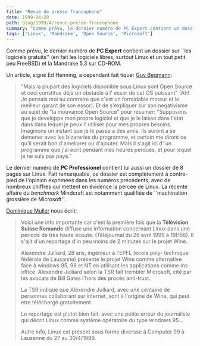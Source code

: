 ```yaml
---
title: "Revue de presse francophone"
date: 1999-04-28
path: blog/1999/4/revue-presse-francophone
summary: "Comme prévu, le dernier numéro de PC Expert contient un dossier sur ``les logiciels gratuits'' (en fait les logiciels libres, surtout Linux et un tout petit peu FreeBSD) et la Mandrake 5.3 sur CD-ROM."
tags: ['Linux', 'Mandrake', 'Open Source', 'Microsoft']
---
```


<P>
Comme prévu, le dernier numéro de <B>PC Expert</B> contient un dossier
sur ``les logiciels gratuits'' (en fait les logiciels libres, surtout Linux
et un tout petit peu FreeBSD) et la Mandrake 5.3 sur CD-ROM.
</P>

<P>
Un article, signé Ed Henning, a cependant fait tiquer
<A HREF="mailto:Guy.Begmann@wanadoo.fr">Guy Begmann</A>:
</P>

<BLOCKQUOTE>
"Mais la plupart des logiciels disponible sous Linux sont Open Source et
ceci constitue déjà un obstacle à l' essor de cet OS puissant" (Ah! Je
pensais moi au contraire que c'est un formidable moteur et le meilleur
garant de son essor).  Et de s'expliquer sur son negativisme au sujet de
"la mouvance Open Source" pour resumer: "Supposons  que je developpe mon
propre logiciel et que je le laisse dans l'etat dans dans lequel je peux
l' utiliser pour mes propres besoins.  Imaginons un instant  que je le
passe a des amis. Ils auront a se demener avec les bizareries du programme,
et certain me diront ce qu'il serait bon d'ameliorer ou d'ajouter.
Mais il s'agit ici d' un programme que j'ai ecrit pendant mes heures
perdues, et pour lequel je ne suis pas payé."
</BLOCKQUOTE>
<P>
Le dernier numéro de <B>PC Professionel</B> contient lui aussi un dossier
de 8 pages sur Linux. Fait remarquable, ce dossier est complètement
à contre-pied de l'opinion exprimées dans les numéros précédents,
avec de nombreux chiffres qui mettent en évidence la percée de Linux.
La récente affaire du <EM>benchmark</EM> Mindcraft est notamment qualifiée
de ``machination grossière de Microsoft''.
</P>

<P>
<A HREF="mailto:hb9hli@bluewin.ch">Dominique Muller</A> nous écrit:
</P>

<BLOCKQUOTE>
<P>Voici une info importante car c'est la première fois que la
<B>Télévision Suisse Romande</B> diffuse une information concernant
Linux dans une période de très haute écoute. (Téléjournal du
26 avril 1999 à 19H56). Il s'ajit d'un reportage d'in peu moins
de 2 minutes sur le projet Wine.</P>

<P>Alexendre Julliard, 28 ans, ingénieur à l'EPFL (ecole poly-
technique fédérale de Lausanne) présente le projet Wine comme
alternative face à windows 95, 98 et NT en utilisant les
applications comme ms office. Alexendre Julliard selon la TSR
fait trembler Microsoft, cité par les avocats de Bill Gates
l'hors des procès anti-trust.</P>

<P>La TSR indique que Alexendre Julliard, avec une centaine
de personnes collaborant sur internet, sont à l'origine de
Wine, qui peut etre téléchargé gratuitement.</P>

<P>Le reportage est plutot bien fait, avec une petite erreur
du journaliste qui décrit Linux comme système opératoire
du type windows 95...</P>

<P>
Autre info, Linux est présent sous forme diversse à
Computer 99 à Lausanne du 27 au 30/4/1999.
</P>

</BLOCKQUOTE>



